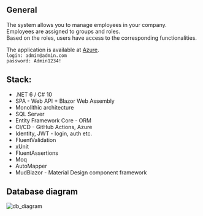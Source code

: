 ## General
The system allows you to manage employees in your company. \
Employees are assigned to groups and roles.\
Based on the roles, users have access to the corresponding functionalities.

The application is available at [Azure](https://employee-record-system.azurewebsites.net/).\
`login: admin@admin.com`\
`password: Admin1234!`

## Stack:
- .NET 6 / C# 10
- SPA - Web API + Blazor Web Assembly
- Monolithic architecture
- SQL Server
- Entity Framework Core - ORM
- CI/CD - GitHub Actions, Azure
- Identity, JWT - login, auth etc.
- FluentValidation
- xUnit
- FluentAssertions
- Moq
- AutoMapper
- MudBlazor - Material Design component framework

## Database diagram
![db_diagram](https://user-images.githubusercontent.com/70332407/202138204-ba1574d2-2924-49d3-b817-95b0a7fa26f5.png)

